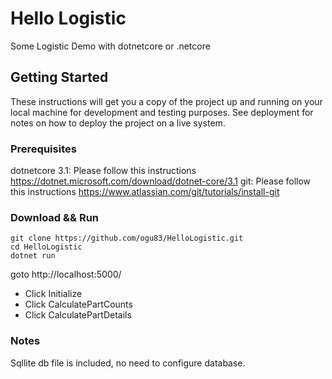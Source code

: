 # Hello Logistic
Some Logistic Demo with dotnetcore or .netcore

## Getting Started

These instructions will get you a copy of the project up and running on your local machine for development and testing purposes. See deployment for notes on how to deploy the project on a live system.

### Prerequisites

dotnetcore 3.1: Please follow this instructions https://dotnet.microsoft.com/download/dotnet-core/3.1
git: Please follow this instructions https://www.atlassian.com/git/tutorials/install-git

### Download && Run

```
git clone https://github.com/ogu83/HelloLogistic.git
cd HelloLogistic
dotnet run
```
goto http://localhost:5000/

* Click Initialize
* Click CalculatePartCounts
* Click CalculatePartDetails


### Notes

Sqllite db file is included, no need to configure database. 

